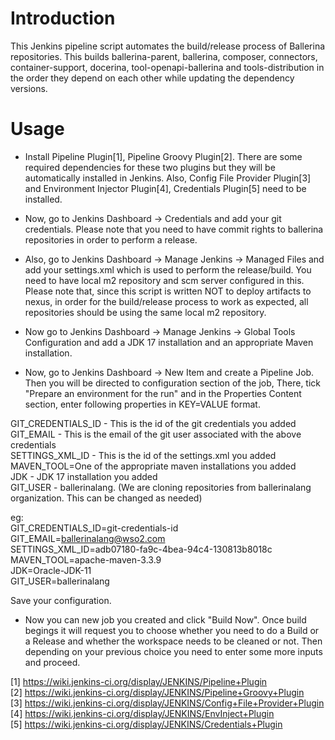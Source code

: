 # Introduction

This Jenkins pipeline script automates the build/release process of 
Ballerina repositories. This builds ballerina-parent, ballerina, 
composer, connectors, container-support, docerina, tool-openapi-ballerina
and tools-distribution in the order they depend on each other while 
updating the dependency versions.

# Usage

* Install Pipeline Plugin[1], Pipeline Groovy Plugin[2].
There are some required dependencies for these two plugins 
but they will be automatically installed in Jenkins.
Also, Config File Provider Plugin[3] and Environment Injector Plugin[4],
Credentials Plugin[5] need to be installed.

* Now, go to Jenkins Dashboard -> Credentials and add your git credentials.
Please note that you need to have commit rights to ballerina repositories
in order to perform a release. 

* Also, go to Jenkins Dashboard -> Manage Jenkins -> Managed Files and add
your settings.xml which is used to perform the release/build.
You need to have local m2 repository and scm server configured in this.
Please note that, since this script is written NOT to deploy artifacts 
to nexus, in order for the build/release process to work as expected,
all repositories should be using the same local m2 repository.

* Now go to Jenkins Dashboard -> Manage Jenkins -> Global Tools Configuration
and add a JDK 17 installation and an appropriate Maven installation.

* Now, go to Jenkins Dashboard -> New Item and create a Pipeline Job. 
Then you will be directed to configuration section of the job,
There, tick "Prepare an environment for the run" and in the 
Properties Content section, enter following properties in KEY=VALUE 
format.

GIT_CREDENTIALS_ID - This is the id of the git credentials you added  
GIT_EMAIL - This is the email of the git user associated with the above credentials  
SETTINGS_XML_ID - This is the id of the settings.xml you added  
MAVEN_TOOL=One of the appropriate maven installations you added  
JDK - JDK 17 installation you added  
GIT_USER - ballerinalang. (We are cloning repositories from ballerinalang  
organization. This can be changed as needed)
 
eg:  
GIT_CREDENTIALS_ID=git-credentials-id  
GIT_EMAIL=ballerinalang@wso2.com  
SETTINGS_XML_ID=adb07180-fa9c-4bea-94c4-130813b8018c  
MAVEN_TOOL=apache-maven-3.3.9  
JDK=Oracle-JDK-11  
GIT_USER=ballerinalang  

Save your configuration.

* Now you can new job you created and click "Build Now". 
Once build begings it will request you to choose whether you need to do
a Build or a Release and whether the workspace needs to be cleaned or not.
Then depending on your previous choice you need to enter some more inputs
and proceed.


[1] https://wiki.jenkins-ci.org/display/JENKINS/Pipeline+Plugin  
[2] https://wiki.jenkins-ci.org/display/JENKINS/Pipeline+Groovy+Plugin  
[3] https://wiki.jenkins-ci.org/display/JENKINS/Config+File+Provider+Plugin  
[4] https://wiki.jenkins-ci.org/display/JENKINS/EnvInject+Plugin   
[5] https://wiki.jenkins-ci.org/display/JENKINS/Credentials+Plugin
